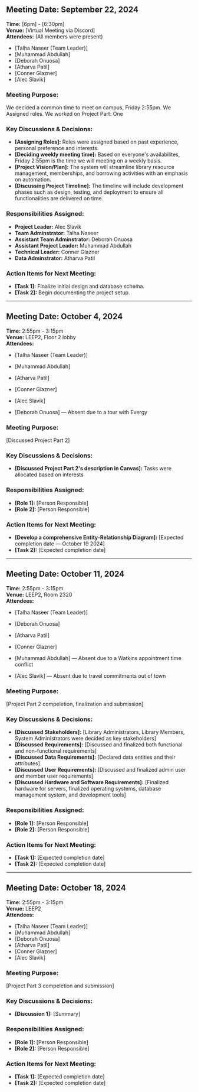 ## Meeting Date: September 22, 2024
**Time:** [6pm] - [6:30pm]  
**Venue:** [Virtual Meeting via Discord]  
**Attendees:**  (All members were present)
- [Talha Naseer (Team Leader)]
- [Muhammad Abdullah]
- [Deborah Onuosa]
- [Atharva Patil]
- [Conner Glazner]
- [Alec Slavik]  

### Meeting Purpose:
We decided a common time to meet on campus, Friday 2:55pm.
We Assigned roles.
We worked on Project Part: One


### Key Discussions & Decisions:
- **[Assigning Roles]:** Roles were assigned based on past experience, personal preference and interests. 
- **[Deciding weekly meeting time]:** Based on everyone's availabilites, Friday 2:55pm is the time we will meeting on a weekly basis. 
- **[Project Vision/Plan]:** The system will streamline library resource management, memberships, and borrowing activities with an emphasis on automation.
- **[Discussing Project Timeline]:** The timeline will include development phases such as design, testing, and deployment to ensure all functionalities are delivered on time.


### Responsibilities Assigned:
- **Project Leader:** Alec Slavik
- **Team Adminstrator:** Talha Naseer
- **Assistant Team Adminstrator:** Deborah Onuosa
- **Assistant Project Leader:** Muhammad Abdullah
- **Technical Leader:** Conner Glazner
- **Data Adminstrator:** Atharva Patil


### Action Items for Next Meeting:
- **[Task 1]:** Finalize initial design and database schema.
- **[Task 2]:** Begin documenting the project setup.

---

## Meeting Date: October 4, 2024
**Time:** 2:55pm - 3:15pm  
**Venue:** LEEP2, Floor 2 lobby   
**Attendees:**  
- [Talha Naseer (Team Leader)]
- [Muhammad Abdullah]
- [Atharva Patil]
- [Conner Glazner]
- [Alec Slavik]

- [Deborah Onuosa] — Absent due to a tour with Evergy 

### Meeting Purpose:
[Discussed Project Part 2]

### Key Discussions & Decisions:
- **[Discussed Project Part 2's description in Canvas]:** Tasks were allocated based on interests


### Responsibilities Assigned:
- **[Role 1]:** [Person Responsible]  
- **[Role 2]:** [Person Responsible]  


### Action Items for Next Meeting:
- **[Develop a comprehensive Entity-Relationship Diagram]:** [Expected completion date — October 19 2024]
- **[Task 2]:** [Expected completion date]

---

## Meeting Date: October 11, 2024
**Time:** 2:55pm - 3:15pm  
**Venue:** LEEP2, Room 2320   
**Attendees:**  
- [Talha Naseer (Team Leader)]
- [Deborah Onuosa]
- [Atharva Patil]
- [Conner Glazner]

- [Muhammad Abdullah] — Absent due to a Watkins appointment time conflict
- [Alec Slavik] — Absent due to travel commitments out of town


### Meeting Purpose:
[Project Part 2 compeletion, finalization and submission]

### Key Discussions & Decisions:
- **[Discussed Stakeholders]:** [Library Administrators, Library Members, System Administrators were decided as key stakeholders]
- **[Discussed Requirements]:** [Discussed and finalized both functional and non-functional requirements]
- **[Discussed Data Requirements]:** [Declared data entities and their attributes]
- **[Discussed User Requirements]:** [Discussed and finalized admin user and member user requirements]
- **[Discussed Hardware and Software Requirements]:** [Finalized hardware for servers, finalized operating systems, database management system, and development tools]


### Responsibilities Assigned:
- **[Role 1]:** [Person Responsible]  
- **[Role 2]:** [Person Responsible]  


### Action Items for Next Meeting:
- **[Task 1]:** [Expected completion date]
- **[Task 2]:** [Expected completion date]

---

## Meeting Date: October 18, 2024
**Time:** 2:55pm - 3:15pm  
**Venue:** LEEP2   
**Attendees:**  
- [Talha Naseer (Team Leader)]
- [Muhammad Abdullah]
- [Deborah Onuosa]
- [Atharva Patil]
- [Conner Glazner]
- [Alec Slavik]


### Meeting Purpose:
[Project Part 3 compeletion and submission]

### Key Discussions & Decisions:
- **[Discussion 1]:** [Summary]


### Responsibilities Assigned:
- **[Role 1]:** [Person Responsible]  
- **[Role 2]:** [Person Responsible]  


### Action Items for Next Meeting:
- **[Task 1]:** [Expected completion date]
- **[Task 2]:** [Expected completion date]
